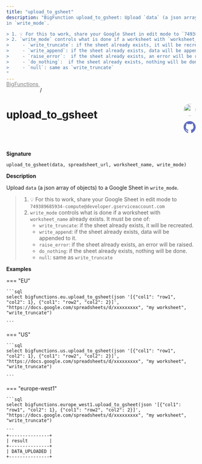 ```yaml
---
title: "upload_to_gsheet"
description: "BigFunction upload_to_gsheet: Upload `data` (a json array of objects) to a Google Sheet
in `write_mode`.

> 1. 💡 For this to work, share your Google Sheet in edit mode to `749389685934-compute@developer.gserviceaccount.com`
> 2. `write_mode` controls what is done if a worksheet with `worksheet_name` already exists. It must be one of:
>     - `write_truncate`: if the sheet already exists, it will be recreated.
>     - `write_append`: if the sheet already exists, data will be appended to it.
>     - `raise_error`:  if the sheet already exists, an error will be raised.
>     - `do_nothing`:  if the sheet already exists, nothing will be done.
>     - `null`: same as `write_truncate`
"
---
```


<a style="color: gray; position: relative; top: -1rem" href="..">BigFunctions </a> / 

# upload_to_gsheet


<div style="position: relative; top: -4rem; margin-bottom:  -2rem; text-align: right; z-index: 9999;">
  
  <a href="https://www.linkedin.com/in/shivamsingh012/" title="Author: Shivam Singh" target="_blank">
    <img src="https://media.licdn.com/dms/image/D4D03AQERv0qwECH0DA/profile-displayphoto-shrink_200_200/0/1675233460732?e=1686182400&v=beta&t=HqngiSx5zd4llZStwf3L0k2T_pE8qvnEj7NguWNJTOo" width="32" style=" border-radius: 50% !important">
  </a>
  
  <a href="upload_to_gsheet.yaml" title="Edit on GitHub" target="_blank"><svg xmlns="http://www.w3.org/2000/svg" width="32" height="32" viewBox="0 0 24 24"><path fill="#5d6cc0" d="M12 0c-6.626 0-12 5.373-12 12 0 5.302 3.438 9.8 8.207 11.387.599.111.793-.261.793-.577v-2.234c-3.338.726-4.033-1.416-4.033-1.416-.546-1.387-1.333-1.756-1.333-1.756-1.089-.745.083-.729.083-.729 1.205.084 1.839 1.237 1.839 1.237 1.07 1.834 2.807 1.304 3.492.997.107-.775.418-1.305.762-1.604-2.665-.305-5.467-1.334-5.467-5.931 0-1.311.469-2.381 1.236-3.221-.124-.303-.535-1.524.117-3.176 0 0 1.008-.322 3.301 1.23.957-.266 1.983-.399 3.003-.404 1.02.005 2.047.138 3.006.404 2.291-1.552 3.297-1.23 3.297-1.23.653 1.653.242 2.874.118 3.176.77.84 1.235 1.911 1.235 3.221 0 4.609-2.807 5.624-5.479 5.921.43.372.823 1.102.823 2.222v3.293c0 .319.192.694.801.576 4.765-1.589 8.199-6.086 8.199-11.386 0-6.627-5.373-12-12-12z"/></svg></a>
</div>



**Signature** 
```
upload_to_gsheet(data, spreadsheet_url, worksheet_name, write_mode)
```

**Description**

Upload `data` (a json array of objects) to a Google Sheet
in `write_mode`.

> 1. 💡 For this to work, share your Google Sheet in edit mode to `749389685934-compute@developer.gserviceaccount.com`
> 2. `write_mode` controls what is done if a worksheet with `worksheet_name` already exists. It must be one of:
>     - `write_truncate`: if the sheet already exists, it will be recreated.
>     - `write_append`: if the sheet already exists, data will be appended to it.
>     - `raise_error`:  if the sheet already exists, an error will be raised.
>     - `do_nothing`:  if the sheet already exists, nothing will be done.
>     - `null`: same as `write_truncate`






**Examples**













=== "EU"

    ```sql
    select bigfunctions.eu.upload_to_gsheet(json '[{"col1": "row1", "col2": 1}, {"col1": "row2", "col2": 2}]', "https://docs.google.com/spreadsheets/d/xxxxxxxxx", "my worksheet", "write_truncate")
    
    ```




=== "US"

    ```sql
    select bigfunctions.us.upload_to_gsheet(json '[{"col1": "row1", "col2": 1}, {"col1": "row2", "col2": 2}]', "https://docs.google.com/spreadsheets/d/xxxxxxxxx", "my worksheet", "write_truncate")
    
    ```




=== "europe-west1"

    ```sql
    select bigfunctions.europe_west1.upload_to_gsheet(json '[{"col1": "row1", "col2": 1}, {"col1": "row2", "col2": 2}]', "https://docs.google.com/spreadsheets/d/xxxxxxxxx", "my worksheet", "write_truncate")
    
    ```









<pre style="margin-top: -1rem;">
<code style="padding-top: 0px; padding-bottom: 0px;">+---------------+
| result        |
+---------------+
| DATA_UPLOADED |
+---------------+
</code>
</pre>









